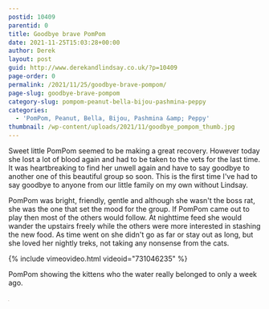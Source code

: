 ```yaml
---
postid: 10409
parentid: 0
title: Goodbye brave PomPom
date: 2021-11-25T15:03:28+00:00
author: Derek
layout: post
guid: http://www.derekandlindsay.co.uk/?p=10409
page-order: 0
permalink: /2021/11/25/goodbye-brave-pompom/
page-slug: goodbye-brave-pompom
category-slug: pompom-peanut-bella-bijou-pashmina-peppy
categories:
  - 'PomPom, Peanut, Bella, Bijou, Pashmina &amp; Peppy'
thumbnail: /wp-content/uploads/2021/11/goodbye_pompom_thumb.jpg
---
```

Sweet little PomPom seemed to be making a great recovery. However today she lost a lot of blood again and had to be taken to the vets for the last time. It was heartbreaking to find her unwell again and have to say goodbye to another one of this beautiful group so soon. This is the first time I've had to say goodbye to anyone from our little family on my own without Lindsay.

PomPom was bright, friendly, gentle and although she wasn't the boss rat, she was the one that set the mood for the group. If PomPom came out to play then most of the others would follow. At nighttime feed she would wander the upstairs freely while the others were more interested in stashing the new food. As time went on she didn't go as far or stay out as long, but she loved her nightly treks, not taking any nonsense from the cats.

{% include vimeovideo.html videoid="731046235" %}

PomPom showing the kittens who the water really belonged to only a week ago.

<img src="/wp-content/uploads/2022/07/goodbyebravepompom_thumb.jpg" alt="Goodbye brave PomPom" title="Goodbye brave PomPom" width="1" height="1" class="aligncenter size-full wp-image-9568" />
